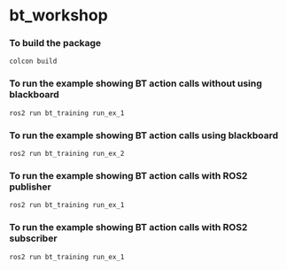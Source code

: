 # bt_workshop

### To build the package
``` colcon build ```

### To run the example showing BT action calls without using blackboard
``` ros2 run bt_training run_ex_1 ```

### To run the example showing BT action calls using blackboard
``` ros2 run bt_training run_ex_2 ```

### To run the example showing BT action calls with ROS2 publisher
``` ros2 run bt_training run_ex_1 ```

### To run the example showing BT action calls with ROS2 subscriber
``` ros2 run bt_training run_ex_1 ```


